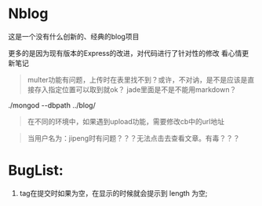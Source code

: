 # Nblog
这是一个没有什么创新的、经典的blog项目

更多的是因为现有版本的Express的改进，对代码进行了针对性的修改
看心情更新笔记

>multer功能有问题，上传时在表里找不到？或许，不对讷，是不是应该是直接存入指定位置可以取到就ok？
>jade里面是不是不能用markdown？


./mongod --dbpath ../blog/

>在不同的环境中，如果遇到upload功能，需要修改cb中的url地址

>当用户名为：jipeng时有问题？？？无法点击去查看文章。有毒？？？

# BugList: 
1. tag在提交时如果为空，在显示的时候就会提示到 length 为空;
